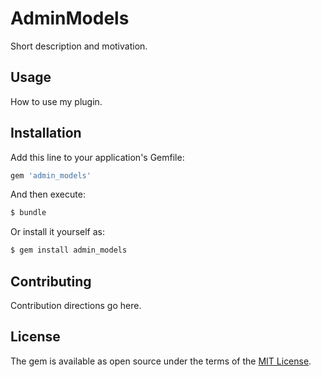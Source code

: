 # AdminModels
Short description and motivation.

## Usage
How to use my plugin.

## Installation
Add this line to your application's Gemfile:

```ruby
gem 'admin_models'
```

And then execute:
```bash
$ bundle
```

Or install it yourself as:
```bash
$ gem install admin_models
```

## Contributing
Contribution directions go here.

## License
The gem is available as open source under the terms of the [MIT License](https://opensource.org/licenses/MIT).
